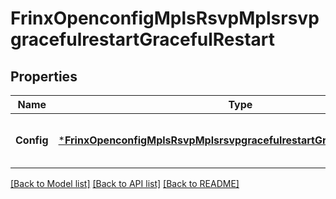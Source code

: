 # FrinxOpenconfigMplsRsvpMplsrsvpgracefulrestartGracefulRestart

## Properties
Name | Type | Description | Notes
------------ | ------------- | ------------- | -------------
**Config** | [***FrinxOpenconfigMplsRsvpMplsrsvpgracefulrestartGracefulrestartConfig**](frinx.openconfig.mpls.rsvp.mplsrsvpgracefulrestart.gracefulrestart.Config.md) | Optional[Configuration parameters relating to graceful-restart] REF:Optional.empty | [optional] [default to null]

[[Back to Model list]](../README.md#documentation-for-models) [[Back to API list]](../README.md#documentation-for-api-endpoints) [[Back to README]](../README.md)



